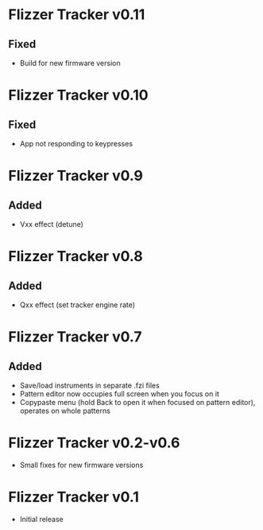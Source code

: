 # Flizzer Tracker v0.11 #
## Fixed ##
- Build for new firmware version

# Flizzer Tracker v0.10 #
## Fixed ##
- App not responding to keypresses

# Flizzer Tracker v0.9 #

## Added ##
- Vxx effect (detune)

# Flizzer Tracker v0.8 #

## Added ##
- Qxx effect (set tracker engine rate)

# Flizzer Tracker v0.7 #

## Added ##
- Save/load instruments in separate .fzi files
- Pattern editor now occupies full screen when you focus on it
- Copypaste menu (hold Back to open it when focused on pattern editor), operates on whole patterns

# Flizzer Tracker v0.2-v0.6 #

- Small fixes for new firmware versions

# Flizzer Tracker v0.1 #

- Initial release
